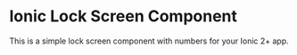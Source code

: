 # Ionic Lock Screen Component

This is a simple lock screen component with numbers for your Ionic 2+ app.